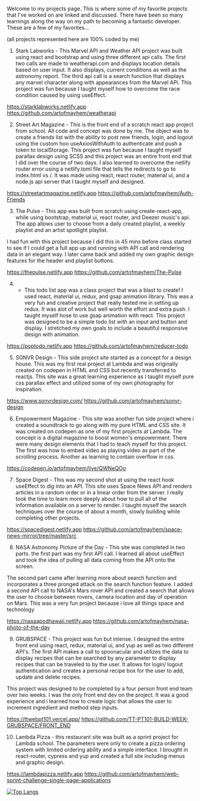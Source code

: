 Welcome to my projects page. This is where some of my favorite projects that I've worked on are linked and discussed. There have been so many learnings along the way on my path to becoming a fantastic developer. These are a few of my favorites...

(all projects represented here are 100% coded by me)

1. Stark Labworks - This Marvel API and Weather API project was built using react and bootstrap and using three different api calls. The first two calls are made to weatherapi.com and displays location details based on user input. It also displays, current conditions as well as the astronomy report. The third api call is a search function that displays any marvel character along with appearances from the Marvel APi. This project was fun because I taught myself how to overcome the race condition caused by using useEffect. 

https://starklabworks.netlify.app
https://github.com/artofmayhem/weatherapi

2. Street Art Magazine - This is the front end of a scratch react app project from school. All code and concept was done by me. The object was to create a friends list with the ability to post new friends, login, and logout using the custom hoo useAxiosWithAuth to authenticate and push a token to localStorage. This project was fun because I taught myself parallax design using SCSS and this project was an entire front end that I did over the course of two days. I also learned to overcome the netlify router error using a netlify.toml file that tells the redirects to go to index.html vs /. It was made using react, react router, material ui, and a node.js api server that I taught myself and designed.

https://streetartmagazine.netlify.app
https://github.com/artofmayhem/Auth-Friends

3. The Pulse - This app was built from scratch using create-react-app, while using bootstrap, material ui, react router, and Deezer music's api. The app allows user to choose from a daily created playlist, a weekly playlist and an artist spotlight playlist. 

I had fun with this project because I did this in 45 mins before class started to see if I could get a full app up and running with API call and rendering data in an elegant way. I later came back and added my own graphic design features for the header and playlist buttons.

https://thepulse.netlify.app
https://github.com/artofmayhem/The-Pulse

4. - This todo list app was a class project that was a blast to create! I used react, material ui, redux, and gsap animation library. This was a very fun and creative project that really tested me in setting up redux. It was alot of work but well worth the effort and extra push. I taught myself hose to use gsap animation with react. This project was designed to be a simple todo list with an input and button and display. I stretched my own goals to include a beautiful responsive design with animation.

 https://poptodo.netlify.app
 https://github.com/artofmayhem/reducer-todo


 5. SONVR Design - This side project site started as a concept for a design house. This was my first real project at Lambda and was originally created on codepen in HTML and CSS but recently transferred to reactjs. This site was a great learning experience as I taught myself pure css parallax effect and utilized some of my own photography for inspiration. 

 https://www.sonvrdesign.com/
https://github.com/artofmayhem/sonvr-design

 6. Empowerment Magazine - This site was another fun side project where i created a soundtrack to go along with my pure HTML and CSS site. It was created on codepen as one of my first projects at Lambda. The concept is a digital magazine to boost women's empowerment. There were many design elements that I had to teach myself for this project. The first was how to embed video as playing video as part of the scrolling process. Another as learning to contain overflow in css. 

 https://codepen.io/artofmayhem/live/QWNeQOo

 7. Space Digest - This was my second shot at using the react hook useEffect to dig into an API. This site uses Space News API and renders articles in a random order or in a linear order from the server. I really took the time to learn more deeply about how to pull all of the information available on a server to render. I taught myself the search techniques over the course of about a month, slowly building while completing other projects. 

 https://spacedigest.netlify.app
 https://github.com/artofmayhem/space-news-mirror/tree/master/src

 8. NASA Astronomy Picture of the Day - This site was completed in two parts. the first part was my first API call. I learned all about useEffect and took the idea of pulling all data coming from the API onto the screen. 

 The second part came after learning more about search function and incorporates a three pronged attack on the search function feature. I added a second API call to NASA's Mars rover API and created a search that allows the user to choose between rovers, camera location and day of operation on Mars. This was a very fun project because i love all things space and technology

 https://nasaapodhawaii.netlify.app
 https://github.com/artofmayhem/nasa-photo-of-the-day

 9. GRUBSPACE - This project was fun but intense. I designed the entire front end using react, redux, material ui, and yup as well as two different API's. The first API makes a call to spoonacular and utilizes the data to display recipes that can be searched by any parameter to display recipes that can be traveled to by the user. It allows for login/ logout authentication and creates a personal recipe box for the user to add, update and delete recipes. 

 This project was designed to be completed by a four person front end team over two weeks. I was the only front end dev on the project. It was a good experience and i learned how to create logic that allows the user to increment ingredient and method step inputs. 

 https://ttwebpt101.vercel.app/
 https://github.com/TT-PT101-BUILD-WEEK-GRUBSPACE/FRONT_END

 10. Lambda Pizza - this restaurant site was built as a sprint project for Lambda school. The parameters were only to create a pizza ordering system with limited ordering ability and a simple interface. I brought in react-router, cypress and yup and created a full site including menus and graphic design. 

 https://lambdapizza.netlify.app
 https://github.com/artofmayhem/web-sprint-challenge-single-page-applications
 
 [![Top Langs](https://github-readme-stats.vercel.app/api/top-langs/?username=artofmayhem&layout=compact&langs_count=10)](https://github.com/artofmayhem)


